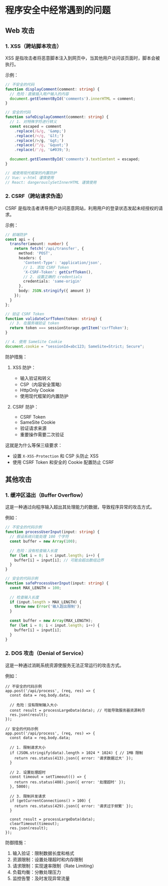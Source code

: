 # 程序安全中经常遇到的问题

## Web 攻击

### 1. XSS（跨站脚本攻击）
XSS 是指攻击者将恶意脚本注入到网页中，当其他用户访问该页面时，脚本会被执行。

示例：
```typescript
// 不安全的代码
function displayComment(comment: string) {
  // 危险：直接插入用户输入的内容
  document.getElementById('comments').innerHTML = comment;
}

// 安全的代码
function safeDisplayComment(comment: string) {
  // 1. 对特殊字符进行转义
  const escaped = comment
    .replace(/&/g, '&amp;')
    .replace(/</g, '&lt;')
    .replace(/>/g, '&gt;')
    .replace(/"/g, '&quot;')
    .replace(/'/g, '&#039;');
    
  document.getElementById('comments').textContent = escaped;
}

// 或使用现代框架的内置防护
// Vue: v-html 谨慎使用
// React: dangerouslySetInnerHTML 谨慎使用
```

### 2. CSRF（跨站请求伪造）
CSRF 是指攻击者诱导用户访问恶意网站，利用用户的登录状态发起未经授权的请求。

示例：
```typescript
// 前端防护
const api = {
  transfer(amount: number) {
    return fetch('/api/transfer', {
      method: 'POST',
      headers: {
        'Content-Type': 'application/json',
        // 1. 添加 CSRF Token
        'X-CSRF-Token': getCsrfToken(),
        // 2. 设置正确的 credentials
        credentials: 'same-origin'
      },
      body: JSON.stringify({ amount })
    });
  }
};

// 验证 CSRF Token
function validateCsrfToken(token: string) {
  // 3. 在服务端验证 token
  return token === sessionStorage.getItem('csrfToken');
}

// 4. 使用 SameSite Cookie
document.cookie = "sessionId=abc123; SameSite=Strict; Secure";
```

防护措施：
1. XSS 防护：
   - 输入验证和转义
   - CSP（内容安全策略）
   - HttpOnly Cookie
   - 使用现代框架的内置防护

2. CSRF 防护：
   - CSRF Token
   - SameSite Cookie
   - 验证请求来源
   - 重要操作需要二次验证

这就是为什么等保三级要求：
- 设置 `X-XSS-Protection` 和 CSP 头防止 XSS
- 使用 CSRF Token 和安全的 Cookie 配置防止 CSRF
 
## 其他攻击

### 1. 缓冲区溢出（Buffer Overflow）
这是一种通过向程序输入超出其处理能力的数据，导致程序异常的攻击方式。

例如：
```typescript
// 不安全的代码示例
function processUserInput(input: string) {
  // 假设系统只能处理 100 个字符
  const buffer = new Array(100);
  
  // 危险：没有检查输入长度
  for (let i = 0; i < input.length; i++) {
    buffer[i] = input[i]; // 可能会超出数组边界
  }
}

// 安全的代码示例
function safeProcessUserInput(input: string) {
  const MAX_LENGTH = 100;
  
  // 检查输入长度
  if (input.length > MAX_LENGTH) {
    throw new Error('输入超出限制');
  }
  
  const buffer = new Array(MAX_LENGTH);
  for (let i = 0; i < input.length; i++) {
    buffer[i] = input[i];
  }
}
```

### 2. DOS 攻击（Denial of Service）
这是一种通过消耗系统资源使服务无法正常运行的攻击方式。

例如：
```
// 不安全的代码示例
app.post('/api/process', (req, res) => {
  const data = req.body.data;
  
  // 危险：没有限制输入大小
  const result = processLargeData(data); // 可能导致服务器资源耗尽
  res.json(result);
});

// 安全的代码示例
app.post('/api/process', (req, res) => {
  const data = req.body.data;
  
  // 1. 限制请求大小
  if (JSON.stringify(data).length > 1024 * 1024) { // 1MB 限制
    return res.status(413).json({ error: '请求数据过大' });
  }
  
  // 2. 设置处理超时
  const timeout = setTimeout(() => {
    return res.status(408).json({ error: '处理超时' });
  }, 5000);
  
  // 3. 限制并发请求
  if (getCurrentConnections() > 100) {
    return res.status(429).json({ error: '请求过于频繁' });
  }
  
  const result = processLargeData(data);
  clearTimeout(timeout);
  res.json(result);
});
```

防御措施：
1. 输入验证：限制数据长度和格式
2. 资源限制：设置处理超时和内存限制
3. 请求限制：实现速率限制（Rate Limiting）
4. 负载均衡：分散处理压力
5. 监控告警：及时发现异常流量
